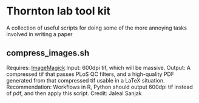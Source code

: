 # Thornton lab tool kit

A collection of useful scripts for doing some of the more annoying tasks involved in writing a paper

## compress_images.sh

Requires: [ImageMagick](http://www.imagemagick.org/)
Input: 600dpi tif, which will be massive.
Output: A compressed tif that passes PLoS QC filters, and a high-quality PDF generated from that compressed tif usable
in a LaTeX situation.
Recommendation: Workflows in R, Python should output 600dpi tif instead of pdf, and then apply this script.
Credit: Jaleal Sanjak
